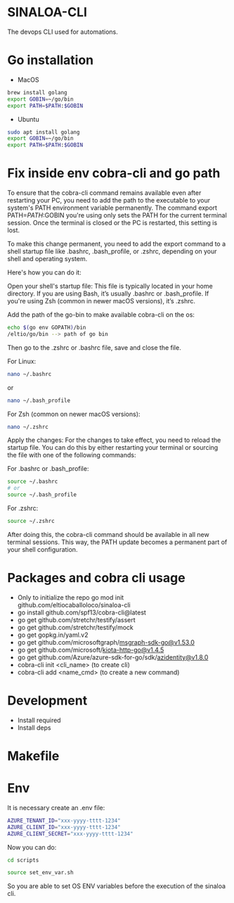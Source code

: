 # SINALOA-CLI
The devops CLI used for automations.


# Go installation

- MacOS
```bash
brew install golang
export GOBIN=~/go/bin
export PATH=$PATH:$GOBIN
```

- Ubuntu
```bash
sudo apt install golang
export GOBIN=~/go/bin
export PATH=$PATH:$GOBIN
```

# Fix inside env cobra-cli and go path

To ensure that the cobra-cli command remains available even after restarting your PC, you need to add the path to the executable to your system's PATH environment variable permanently. The command export PATH=$PATH:$GOBIN you're using only sets the PATH for the current terminal session. Once the terminal is closed or the PC is restarted, this setting is lost.

To make this change permanent, you need to add the export command to a shell startup file like .bashrc, .bash_profile, or .zshrc, depending on your shell and operating system.

Here's how you can do it:

Open your shell's startup file: This file is typically located in your home directory. If you are using Bash, it’s usually .bashrc or .bash_profile. If you're using Zsh (common in newer macOS versions), it’s .zshrc.

Add the path of the go-bin to make available cobra-cli on the os:
```bash
echo $(go env GOPATH)/bin
/eltio/go/bin --> path of go bin
```
Then go to the .zshrc or .bashrc file, save and close the file.

For Linux:
```bash
nano ~/.bashrc
```
or
```bash
nano ~/.bash_profile
```
For Zsh (common on newer macOS versions):
```bash
nano ~/.zshrc
```

Apply the changes: For the changes to take effect, you need to reload the startup file. You can do this by either restarting your terminal or sourcing the file with one of the following commands:

For .bashrc or .bash_profile:
```bash
source ~/.bashrc
# or
source ~/.bash_profile
```

For .zshrc:
```bash
source ~/.zshrc
```

After doing this, the cobra-cli command should be available in all new terminal sessions. This way, the PATH update becomes a permanent part of your shell configuration.


# Packages and cobra cli usage

- Only to initialize the repo go mod init github.com/eltiocaballoloco/sinaloa-cli
- go install github.com/spf13/cobra-cli@latest
- go get github.com/stretchr/testify/assert
- go get github.com/stretchr/testify/mock
- go get gopkg.in/yaml.v2
- go get github.com/microsoftgraph/msgraph-sdk-go@v1.53.0
- go get github.com/microsoft/kiota-http-go@v1.4.5
- go get github.com/Azure/azure-sdk-for-go/sdk/azidentity@v1.8.0
- cobra-cli init <cli_name> (to create cli)
- cobra-cli add <name_cmd> (to create a new command)


# Development

- Install required
- Install deps


# Makefile



# Env

It is necessary create an .env file:

```bash
AZURE_TENANT_ID="xxx-yyyy-tttt-1234"
AZURE_CLIENT_ID="xxx-yyyy-tttt-1234"
AZURE_CLIENT_SECRET="xxx-yyyy-tttt-1234"
```

Now you can do:

```bash
cd scripts
```
```bash
source set_env_var.sh
```

So you are able to set OS ENV variables before the execution of the sinaloa cli.